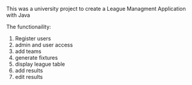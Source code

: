 This was a university project to create a League Managment Application with Java

The functionaility:

1) Register users
2) admin and user access
3) add teams
4) generate fixtures
5) display league table
6) add results
7) edit results
